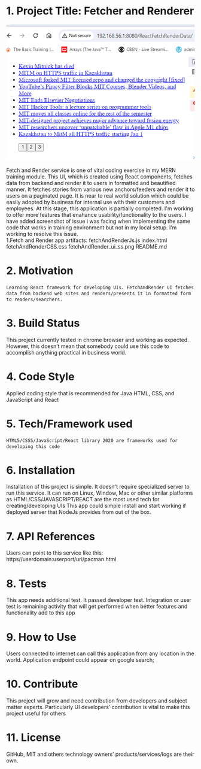 # 1. Project Title: Fetcher and Renderer
![Landing page](./fetchAndRender_ui_ss.png "alternate landing page")


Fetch and Render service is one of vital coding exercise in my MERN training module. This UI, which is created using React components, fetches data from backend and render it to users in formatted and beautified manner. It fetches stories from various new anchors/feeders and render it to users on a paginated page. It is near to real world solution which could be easily adopted by business for internal use with their customers and employees. At this stage, this application is partially completed. I'm working to offer more features that enahance usability/functionality to the users. I have added screenshot of issue i was facing when implementing the same code that works in training environment but not in my local setup. I’m working to resolve this issue.     
     1.Fetch and Render app artifacts:
         fetchAndRenderJs.js
         index.html
         fetchAndRenderCSS.css
         fetchAndRender_ui_ss.png
         README.md
# 2. Motivation
    Learning React framework for developing UIs. FetchAndRender UI fetches data from backend web sites and renders/presents it in formatted form to readers/searchers.
# 3. Build Status
   This project currently tested in chrome browser and working as expected. However, this doesn’t mean that somebody could use this code to accomplish anything practical in business world. 
# 4. Code Style
   Applied coding style that is recommended for Java HTML, CSS, and JavaScript and React
# 5. Tech/Framework used
    HTML5/CSS5/JavaScript/React library 2020 are frameworks used for developing this code
# 6. Installation
   Installation of this project is simple. It doesn't require specialized server to run this service. It can run on Linux, Window, Mac or other similar platforms as HTML/CSS/JAVASCRIPT/REACT are the most used tech for creating/developing UIs
   This app could simple install and start working if deployed server that NodeJs provides from out of the box.
# 7. API References
  Users can point to this service like this: https//userdomain:userport/uri/pacman.html
# 8. Tests
  This app needs additional test. It passed developer test. Integration or user test is remaining activity that will get performed when better features and functionality add to this app
# 9. How to Use
  Users connected to internet can call this application from any location in the world. Application endpoint could appear on google search;
# 10. Contribute
  This project will grow and need contribution from developers and subject matter experts. Particularly UI developers’ contribution is vital to make this project useful for others
# 11. License
  GitHub, MIT and others technology owners’ products/services/logs are their own.

